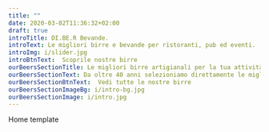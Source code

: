 ```yaml
---
title: ""
date: 2020-03-02T11:36:32+02:00
draft: true
introTitle: DI.BE.R Bevande.
introText: Le migliori birre e bevande per ristoranti, pub ed eventi.
introImg: i/slider.jpg
introBtnText:  Scoprile nostre birre
ourBeersSectionTitle: Le migliori birre artigianali per la tua attività.
ourBeersSectionText: Da oltre 40 anni selezioniamo direttamente le migliori birre artigianali italiane ed estere (Germania, Austria, Inghilterra e Belgio). I nostri beer sommelier non solo individuano i migliori birrifici italiani e stranieri, ma sono anche in grado di consigliarti e guidarti nella scelta delle migliori birre per il tuo pubblico. Siamo inoltre in grado di garantire l’esclusività territoriale delle birre speciali più pregiate.
ourBeersSectionBtnText:  Vedi tutte le nostre birre
ourBeersSectionImageBg: i/intro-bg.jpg
ourBeersSectionImage: i/intro.jpg
---
```


Home template